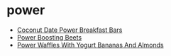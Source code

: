 # power

 * [Coconut Date Power Breakfast Bars](index/c/coconut-date-power-breakfast-bars.json)
 * [Power Boosting Beets](index/p/power-boosting-beets-51215210.json)
 * [Power Waffles With Yogurt Bananas And Almonds](index/p/power-waffles-with-yogurt-bananas-and-almonds-101034.json)

